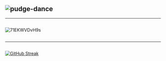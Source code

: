 
![pudge-dance](https://github.com/user-attachments/assets/172594b9-0a6d-4177-97b9-6e1e11300a66)
---
---
##
![71EKWVDvH9s](https://github.com/user-attachments/assets/408169a6-89bc-4a94-92eb-13c691275fa3)
##
--- 
##
[![GitHub Streak](http://github-readme-streak-stats.herokuapp.com?user=Sanya37&theme=dark&background=000000)](https://git.io/streak-stats)
